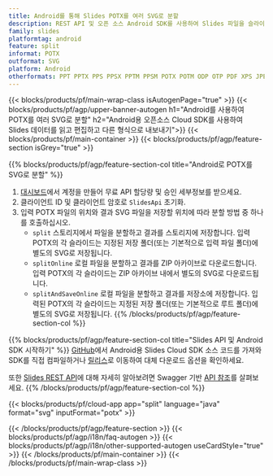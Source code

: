 ```yaml
---
title: Android를 통해 Slides POTX를 여러 SVG로 분할
description: REST API 및 오픈 소스 Android SDK를 사용하여 Slides 파일을 슬라이드로 분할
family: slides
platformtag: android
feature: split
informat: POTX
outformat: SVG
platform: Android
otherformats: PPT PPTX PPS PPSX PPTM PPSM POTX POTM ODP OTP PDF XPS JPEG PNG BMP TIFF HTML5 GIF XAML
---
```


{{< blocks/products/pf/main-wrap-class isAutogenPage="true" >}}
{{< blocks/products/pf/agp/upper-banner-autogen h1="Android를 사용하여 POTX를 여러 SVG로 분할" h2="Android용 오픈소스 Cloud SDK를 사용하여 Slides 데이터를 읽고 편집하고 다른 형식으로 내보내기">}}
{{< blocks/products/pf/main-container >}}
{{< blocks/products/pf/agp/feature-section isGrey="true" >}}

{{% blocks/products/pf/agp/feature-section-col title="Android로 POTX를 SVG로 분할" %}}
1. <a href="https://dashboard.aspose.cloud/">대시보드</a>에서 계정을 만들어 무료 API 할당량 및 승인 세부정보를 받으세요.
1. 클라이언트 ID 및 클라이언트 암호로 ```SlidesApi``` 초기화.
1. 입력 POTX 파일의 위치와 결과 SVG 파일을 저장할 위치에 따라 분할 방법 중 하나를 호출하십시오.
    - ```split``` 스토리지에서 파일을 분할하고 결과를 스토리지에 저장합니다. 입력 POTX의 각 슬라이드는 지정된 저장 폴더(또는 기본적으로 입력 파일 폴더)에 별도의 SVG로 저장됩니다.
    - ```splitOnline``` 로컬 파일을 분할하고 결과를 ZIP 아카이브로 다운로드합니다. 입력 POTX의 각 슬라이드는 ZIP 아카이브 내에서 별도의 SVG로 다운로드됩니다.
    - ```splitAndSaveOnline``` 로컬 파일을 분할하고 결과를 저장소에 저장합니다. 입력된 POTX의 각 슬라이드는 지정된 저장 폴더(또는 기본적으로 루트 폴더)에 별도의 SVG로 저장됩니다.
{{% /blocks/products/pf/agp/feature-section-col %}}

{{% blocks/products/pf/agp/feature-section-col title="Slides API 및 Android SDK 시작하기" %}}
[GitHub](https://github.com/aspose-slides-cloud/aspose-slides-cloud-android)에서 Android용 Slides Cloud SDK 소스 코드를 가져와 SDK를 직접 컴파일하거나 [릴리스](https://releases.aspose.cloud/)로 이동하여 대체 다운로드 옵션을 확인하세요.

또한 [Slides REST API](https://products.aspose.cloud/slides/curl/)에 대해 자세히 알아보려면 Swagger 기반 [API 참조](https://apireference.aspose.cloud/slides/)를 살펴보세요.
{{% /blocks/products/pf/agp/feature-section-col %}}

{{< blocks/products/pf/cloud-app app="split" language="java" format="svg" inputFormat="potx" >}}

{{< /blocks/products/pf/agp/feature-section >}}
{{< blocks/products/pf/agp/i18n/faq-autogen >}}
{{< blocks/products/pf/agp/i18n/other-supported-autogen useCardStyle="true" >}}
{{< /blocks/products/pf/main-container >}}
{{< /blocks/products/pf/main-wrap-class >}}